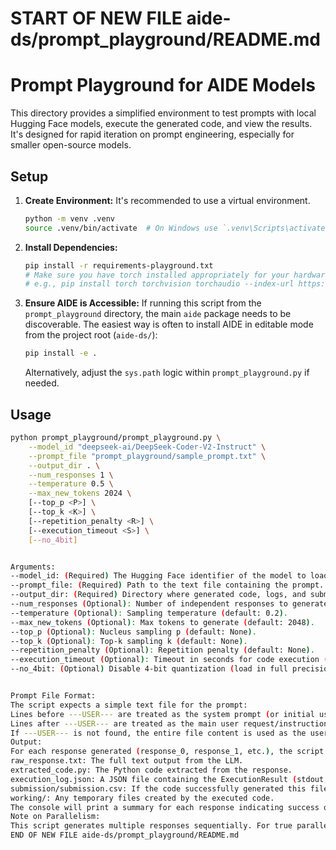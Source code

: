 # START OF NEW FILE aide-ds/prompt_playground/README.md
# Prompt Playground for AIDE Models

This directory provides a simplified environment to test prompts with local Hugging Face models, execute the generated code, and view the results. It's designed for rapid iteration on prompt engineering, especially for smaller open-source models.

## Setup

1.  **Create Environment:** It's recommended to use a virtual environment.
    ```bash
    python -m venv .venv
    source .venv/bin/activate  # On Windows use `.venv\Scripts\activate`
    ```
2.  **Install Dependencies:**
    ```bash
    pip install -r requirements-playground.txt
    # Make sure you have torch installed appropriately for your hardware (CPU/CUDA)
    # e.g., pip install torch torchvision torchaudio --index-url https://download.pytorch.org/whl/cu118
    ```
3.  **Ensure AIDE is Accessible:** If running this script from the `prompt_playground` directory, the main `aide` package needs to be discoverable. The easiest way is often to install AIDE in editable mode from the project root (`aide-ds/`):
    ```bash
    pip install -e .
    ```
    Alternatively, adjust the `sys.path` logic within `prompt_playground.py` if needed.

## Usage

```bash
python prompt_playground/prompt_playground.py \
    --model_id "deepseek-ai/DeepSeek-Coder-V2-Instruct" \
    --prompt_file "prompt_playground/sample_prompt.txt" \
    --output_dir . \
    --num_responses 1 \
    --temperature 0.5 \
    --max_new_tokens 2024 \
    [--top_p <P>] \
    [--top_k <K>] \
    [--repetition_penalty <R>] \
    [--execution_timeout <S>] \
    [--no_4bit]


Arguments:
--model_id: (Required) The Hugging Face identifier of the model to load (e.g., "deepseek-ai/deepseek-coder-7b-instruct-v1.5").
--prompt_file: (Required) Path to the text file containing the prompt. See sample_prompt.txt for format (use ---USER--- to separate system/initial user message from the main user request).
--output_dir: (Required) Directory where generated code, logs, and submission files will be saved for each response.
--num_responses (Optional): Number of independent responses to generate for the prompt (default: 1).
--temperature (Optional): Sampling temperature (default: 0.2).
--max_new_tokens (Optional): Max tokens to generate (default: 2048).
--top_p (Optional): Nucleus sampling p (default: None).
--top_k (Optional): Top-k sampling k (default: None).
--repetition_penalty (Optional): Repetition penalty (default: None).
--execution_timeout (Optional): Timeout in seconds for code execution (default: 60).
--no_4bit: (Optional) Disable 4-bit quantization (load in full precision). Requires significant VRAM/RAM.


Prompt File Format:
The script expects a simple text file for the prompt:
Lines before ---USER--- are treated as the system prompt (or initial user turns in a chat).
Lines after ---USER--- are treated as the main user request/instruction.
If ---USER--- is not found, the entire file content is used as the user prompt.
Output:
For each response generated (response_0, response_1, etc.), the script will create subdirectories within the specified output_dir. Each subdirectory will contain:
raw_response.txt: The full text output from the LLM.
extracted_code.py: The Python code extracted from the response.
execution_log.json: A JSON file containing the ExecutionResult (stdout, stderr, errors, execution time).
submission/submission.csv: If the code successfully generated this file.
working/: Any temporary files created by the executed code.
The console will print a summary for each response indicating success or failure of execution and the paths to the saved files.
Note on Parallelism:
This script generates multiple responses sequentially. For true parallel inference leveraging GPU power efficiently, consider using a dedicated inference server like vLLM and adapting the script (or the main AIDE vLLM backend) to send multiple requests concurrently.
END OF NEW FILE aide-ds/prompt_playground/README.md
